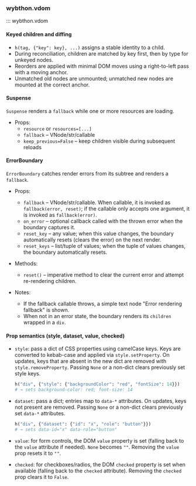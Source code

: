 ### wybthon.vdom

::: wybthon.vdom

#### Keyed children and diffing

- `h(tag, {"key": key}, ...)` assigns a stable identity to a child.
- During reconciliation, children are matched by key first, then by type for unkeyed nodes.
- Reorders are applied with minimal DOM moves using a right-to-left pass with a moving anchor.
- Unmatched old nodes are unmounted; unmatched new nodes are mounted at the correct anchor.

#### Suspense

`Suspense` renders a `fallback` while one or more resources are loading.

- Props:
  - `resource` or `resources=[...]`
  - `fallback` – VNode/str/callable
  - `keep_previous=False` – keep children visible during subsequent reloads

#### ErrorBoundary

`ErrorBoundary` catches render errors from its subtree and renders a `fallback`.

- Props:
  - `fallback` – VNode/str/callable. When callable, it is invoked as `fallback(error, reset)`; if the callable only accepts one argument, it is invoked as `fallback(error)`.
  - `on_error` – optional callback called with the thrown error when the boundary captures it.
  - `reset_key` – any value; when this value changes, the boundary automatically resets (clears the error) on the next render.
  - `reset_keys` – list/tuple of values; when the tuple of values changes, the boundary automatically resets.

- Methods:
  - `reset()` – imperative method to clear the current error and attempt re-rendering children.

- Notes:
  - If the fallback callable throws, a simple text node "Error rendering fallback" is shown.
  - When not in an error state, the boundary renders its `children` wrapped in a `div`.

#### Prop semantics (style, dataset, value, checked)

- `style`: pass a dict of CSS properties using camelCase keys. Keys are converted to kebab-case and applied via `style.setProperty`. On updates, keys that are absent in the new dict are removed with `style.removeProperty`. Passing `None` or a non-dict clears previously set style keys.

  ```python
  h("div", {"style": {"backgroundColor": "red", "fontSize": 14}})
  # → sets background-color: red; font-size: 14
  ```

- `dataset`: pass a dict; entries map to `data-*` attributes. On updates, keys not present are removed. Passing `None` or a non-dict clears previously set `data-*` attributes.

  ```python
  h("div", {"dataset": {"id": "x", "role": "button"}})
  # → sets data-id="x" data-role="button"
  ```

- `value`: for form controls, the DOM `value` property is set (falling back to the `value` attribute if needed). `None` becomes `""`. Removing the `value` prop resets it to `""`.

- `checked`: for checkboxes/radios, the DOM `checked` property is set when available (falling back to the `checked` attribute). Removing the `checked` prop clears it to `False`.
